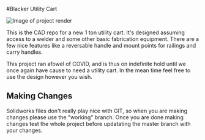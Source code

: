 #Blacker Utility Cart

![Image of project render](pics/Render.png)

This is the CAD repo for a new 1 ton utility cart. It's designed assuming
access to a welder and some other basic fabrication equipment. There are
a few nice features like a reversable handle and mount points for railings
and carry handles. 

This project ran afowel of COVID, and is thus on indefinite hold until we 
once again have cause to need a utility cart. In the mean time feel free to
use the design however you wish. 

## Making Changes

Solidworks files don't really play nice with GIT, so when you are making 
changes please use the "working" branch. Once you are done making changes
test the whole project before updatating the master branch with your changes.

